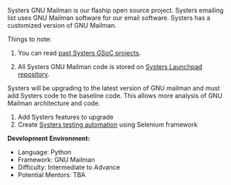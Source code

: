Systers GNU Mailman is our flaship open source project.  Systers emailing list uses GNU Mailman software for our email software. Systers has a customized version of GNU Mailman. 

Things to note:
1. You can read [past Systers GSoC projects](http://systers.org/systers-dev/doku.php/start).

2. All Systers GNU Mailman code is stored on [Systers Launchpad repository](https://launchpad.net/systers).


Systers will be upgrading to the latest version of GNU mailman and must add Systers code to the baseline code. This allows more analysis of GNU Mailman architecture and code.
1. Add Systers features to upgrade 
2. Create [Systers testing automation](http://systers.org/systers-dev/doku.php/2013_systers-mailman_development_projects) using Selenium framework

**Development Environment:**
* Language: Python
* Framework: GNU Mailman
* Difficulty: Intermediate to Advance
* Potential Mentors: TBA
